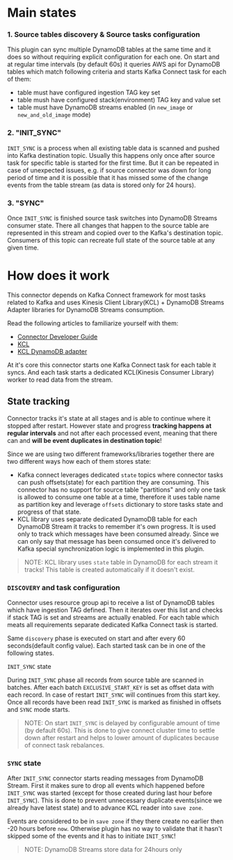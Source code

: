 
# Main states

### 1. Source tables discovery & Source tasks configuration

This plugin can sync multiple DynamoDB tables at the same time and it does so without requiring explicit configuration for each one. On start and at regular time intervals (by default 60s) it queries AWS api for DynamoDB tables which match following criteria and starts Kafka Connect task for each of them:
* table must have configured ingestion TAG key set
* table mush have configured stack(environment) TAG key and value set
* table must have DynamoDB streams enabled (in `new_image` or `new_and_old_image` mode)


### 2. "INIT_SYNC"

`INIT_SYNC` is a process when all existing table data is scanned and pushed into Kafka destination topic. Usually this happens only once after source task for specific table is started for the first time. But it can be repeated in case of unexpected issues, e.g. if source connector was down for long period of time and it is possible that it has missed some of the change events from the table stream (as data is stored only for 24 hours). 

### 3. "SYNC"

Once `INIT_SYNC` is finished source task switches into DynamoDB Streams consumer state. There all changes that happen to the source table are represented in this stream and copied over to the Kafka's destination topic. Consumers of this topic can recreate full state of the source table at any given time.

# How does it work

This connector depends on Kafka Connect framework for most tasks related to Kafka and uses Kinesis Client Library(KCL) + DynamoDB Streams Adapter libraries for DynamoDB Streams consumption. 

Read the following articles to familiarize yourself with them:
* [Connector Developer Guide](https://docs.confluent.io/current/connect/devguide.html)
* [KCL](https://docs.aws.amazon.com/streams/latest/dev/developing-consumers-with-kcl.html)
* [KCL DynamoDB adapter](https://docs.aws.amazon.com/amazondynamodb/latest/developerguide/Streams.KCLAdapter.html)

At it's core this connector starts one Kafka Connect task for each table it syncs. And each task starts a dedicated KCL(Kinesis Consumer Library) worker to read data from the stream. 

## State tracking 

Connector tracks it's state at all stages and is able to continue where it stopped after restart. However state and progress **tracking happens at regular intervals** and not after each processed event, meaning that there can and **will be event duplicates in destination topic**!

Since we are using two different frameworks/libraries together there are two different ways how each of them stores state:
* Kafka connect leverages dedicated `state` topics where connector tasks can push offsets(state) for each partition they are consuming. This connector has no support for source table "partitions" and only one task is allowed to consume one table at a time, therefore it uses table name as partition key and leverage `offsets` dictionary to store tasks state and progress of that state.
* KCL library uses separate dedicated DynamoDB table for each DynamoDB Stream it tracks to remember it's own progress. It is used only to track which messages have been consumed already. Since we can only say that message has been consumed once it's delivered to Kafka special synchronization logic is implemented in this plugin.
  
> NOTE: KCL library uses `state` table in DynamoDB for each stream it tracks! This table is created automatically if it doesn't exist.

### `DISCOVERY` and task configuration

Connector uses resource group api to receive a list of DynamoDB tables which have ingestion TAG defined. Then it iterates over this list and checks if stack TAG is set and streams are actually enabled. For each table which meats all requirements separate dedicated Kafka Connect task is started.

Same `discovery` phase is executed on start and after every 60 seconds(default config value). Each started task can be in one of the following states.


 `INIT_SYNC` state 

During `INIT_SYNC` phase all records from source table are scanned in batches. After each batch `EXCLUSIVE_START_KEY` is set as offset data with each record. In case of restart `INIT_SYNC` will continues from this start key. Once all records have been read `INIT_SYNC` is marked as finished in offsets and `SYNC` mode starts. 

> NOTE: On start `INIT_SYNC` is delayed by configurable amount of time (by default 60s). This is done to give connect cluster time to settle down after restart and helps to lower amount of duplicates because of connect task rebalances.

### `SYNC` state

After `INIT_SYNC` connector starts reading messages from DynamoDB Stream. First it makes sure to drop all events which happened before `INIT_SYNC` was started (except for those created during last hour before `INIT_SYNC`). This is done to prevent unnecessary duplicate events(since we already have latest state) and to advance KCL reader into `save zone`. 

Events are considered to be in `save zone` if they there create no earlier then -20 hours before `now`. Otherwise plugin has no way to validate that it hasn't skipped some of the events and it has to initiate `INIT_SYNC`!

> NOTE: DynamoDB Streams store data for 24hours only
